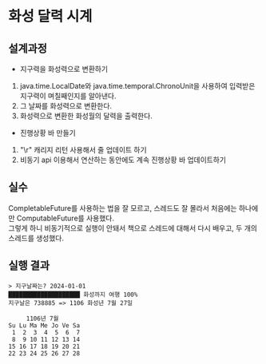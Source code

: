 # 화성 달력 시계
## 설계과정
- 지구력을 화성력으로 변환하기
1. java.time.LocalDate와 java.time.temporal.ChronoUnit을 사용하여 입력받은 지구력이 며칠째인지를 알아낸다.  
2. 그 날짜를 화성력으로 변환한다.
3. 화성력으로 변환한 화성월의 달력을 출력한다.
- 진행상황 바 만들기
1. "\r" 캐리지 리턴 사용해서 줄 업데이트 하기
2. 비동기 api 이용해서 연산하는 동안에도 계속 진행상황 바 업데이트하기


## 실수 
CompletableFuture를 사용하는 법을 잘 모르고, 스레드도 잘 몰라서 처음에는 하나에만 ComputableFuture를 사용했다.  
그렇게 하니 비동기적으로 실행이 안돼서 책으로 스레드에 대해서 다시 배우고, 두 개의 스레드를 생성했다. 

## 실행 결과 
```
> 지구날짜는? 2024-01-01
████████████████████ 화성까지 여행 100%   
지구날은 738885 => 1106 화성년 7월 27일

     1106년 7월
Su Lu Ma Me Jo Ve Sa
 1  2  3  4  5  6  7 
 8  9 10 11 12 13 14 
15 16 17 18 19 20 21 
22 23 24 25 26 27 28 
```